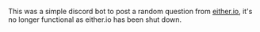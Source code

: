 This was a simple discord bot to post a random question from [either.io](https://either.io/), it's no longer functional as either.io has been shut down.
